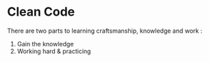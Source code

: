 Clean Code
==========

There are two parts to learning craftsmanship, knowledge and work :

1.	Gain the knowledge
2.	Working hard & practicing
